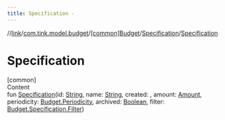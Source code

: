 ```yaml
---
title: Specification -
---
```

//[link](../../../index.md)/[com.tink.model.budget](../../index.md)/[[common]Budget](../index.md)/[Specification](index.md)/[Specification](-specification.md)



# Specification  
[common]  
Content  
fun [Specification](-specification.md)(id: [String](https://kotlinlang.org/api/latest/jvm/stdlib/kotlin/-string/index.html), name: [String](https://kotlinlang.org/api/latest/jvm/stdlib/kotlin/-string/index.html), created: <ERROR CLASS>, amount: [Amount](../../../com.tink.model.misc/[common]-amount/index.md), periodicity: [Budget.Periodicity](../-periodicity/index.md), archived: [Boolean](https://kotlinlang.org/api/latest/jvm/stdlib/kotlin/-boolean/index.html), filter: [Budget.Specification.Filter](-filter/index.md))  



